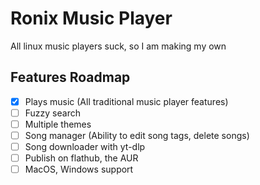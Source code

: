 # Ronix Music Player

All linux music players suck, so I am making my own

## Features Roadmap

- [x] Plays music (All traditional music player features)
- [ ] Fuzzy search
- [ ] Multiple themes
- [ ] Song manager (Ability to edit song tags, delete songs)
- [ ] Song downloader with yt-dlp
- [ ] Publish on flathub, the AUR
- [ ] MacOS, Windows support

